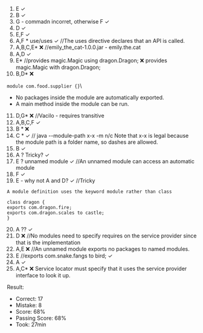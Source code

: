1. E                                                  ✓
2. B                                                  ✓
3. G - commadn incorret, otherwise F                  ✓
4. D                                                  ✓
5. E,F                                                ✓
6. A,F * use/uses                                     ✓ //The uses directive declares that an API is called.
7. A,B,C,E*                                           ❌ //emily_the_cat-1.0.0.jar - emily.the.cat
8. A,D                                                ✓
9. E* //provides magic.Magic using dragon.Dragon;     ❌    provides magic.Magic with dragon.Dragon;
10. B,D*                                              ❌

`module com.food.supplier {}`\
* No packages inside the module are automatically exported.
* A main method inside the module can be run.

11. D,G*                                              ❌ //Vacilo -  requires transitive
12. A,B,C,F                                           ✓
13. B *                                               ❌
14. C *                                               ✓ // java --module-path x-x -m n/c Note that x-x is legal because the module path is a folder name, so dashes are allowed.
15. B                                                 ✓
16. A ? Tricky?                                       ✓
17. E ? unnamed module                                ✓ //An unnamed module can access an automatic module
18. F                                                 ✓
19. E - why not A and D?                              ✓ //Tricky
```
A module definition uses the keyword module rather than class

class dragon {
exports com.dragon.fire;
exports com.dragon.scales to castle;
}
```

20. A ??                                               ✓
21. D                                                  ❌ //No modules need to specify requires on the service provider since that is the implementation
22. A,E                                                ❌ //An unnamed module exports no packages to named modules.
23. E //exports com.snake.fangs to bird;               ✓
24. A                                                  ✓
25. A,C*                                               ❌ Service locator must specify that it uses the service provider interface to look it up.

Result:

* Correct: 17
* Mistake: 8
* Score: 68%
* Passing Score: 68%
* Took: 27min